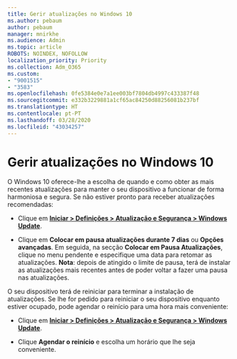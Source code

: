 ```yaml
---
title: Gerir atualizações no Windows 10
ms.author: pebaum
author: pebaum
manager: mnirkhe
ms.audience: Admin
ms.topic: article
ROBOTS: NOINDEX, NOFOLLOW
localization_priority: Priority
ms.collection: Adm_O365
ms.custom:
- "9001515"
- "3583"
ms.openlocfilehash: 0fe5384e0e7a1ee003bf7804db4997c433387f48
ms.sourcegitcommit: e332b3229881a1cf65ac84250d88256081b237bf
ms.translationtype: HT
ms.contentlocale: pt-PT
ms.lasthandoff: 03/28/2020
ms.locfileid: "43034257"
---
```

# <a name="manage-updates-in-windows-10"></a>Gerir atualizações no Windows 10

O Windows 10 oferece-lhe a escolha de quando e como obter as mais recentes atualizações para manter o seu dispositivo a funcionar de forma harmoniosa e segura. Se não estiver pronto para receber atualizações recomendadas:

- Clique em **[Iniciar > Definições > Atualização e Segurança > Windows Update](ms-settings:windowsupdate)**.

- Clique em **Colocar em pausa atualizações durante 7 dias** ou **Opções avançadas**. Em seguida, na secção **Colocar em Pausa Atualizações**, clique no menu pendente e especifique uma data para retomar as atualizações. **Nota**: depois de atingido o limite de pausa, terá de instalar as atualizações mais recentes antes de poder voltar a fazer uma pausa nas atualizações.

O seu dispositivo terá de reiniciar para terminar a instalação de atualizações. Se lhe for pedido para reiniciar o seu dispositivo enquanto estiver ocupado, pode agendar o reinício para uma hora mais conveniente:

- Clique em **[Iniciar > Definições > Atualização e Segurança > Windows Update](ms-settings:windowsupdate)**.

- Clique **Agendar o reinício** e escolha um horário que lhe seja conveniente.
